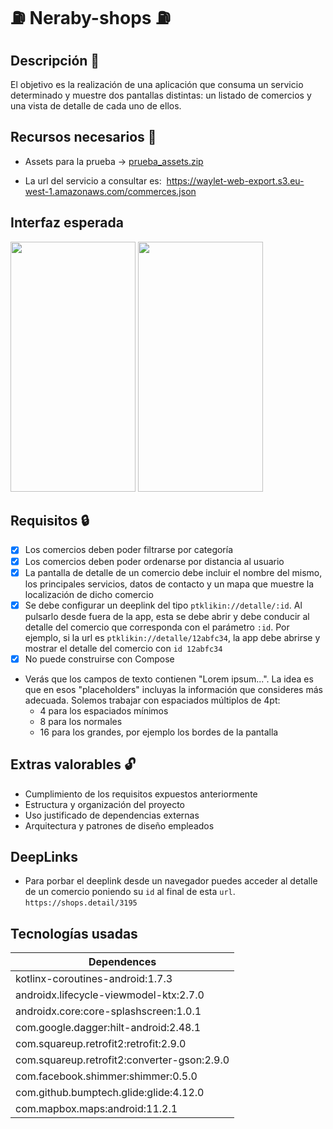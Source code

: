 # :fuelpump: Neraby-shops  :fuelpump:
## Descripción :blue_book:
El objetivo es la realización de una aplicación que consuma un servicio determinado y muestre dos pantallas distintas: un listado de comercios y una vista de detalle de cada uno de ellos.

## Recursos necesarios :open_file_folder:

* Assets para la prueba -> [prueba_assets.zip](https://github.com/sam-sudo/Neraby-shops/files/14546138/prueba_assets.zip)

* La url del servicio a consultar es:  https://waylet-web-export.s3.eu-west-1.amazonaws.com/commerces.json

## Interfaz esperada
<img src="https://github.com/sam-sudo/Neraby-shops/assets/57421143/f3c479fd-937f-4d66-a651-d8d93af5db3a"  width="200" height="400" />
<img src="https://github.com/sam-sudo/Neraby-shops/assets/57421143/ae238ee3-17e4-4e99-864d-8732b62cec9b"  width="200" height="400" />

## Requisitos :lock:

- [x] Los comercios deben poder filtrarse por categoría 
- [x] Los comercios deben poder ordenarse por distancia al usuario 
- [x] La pantalla de detalle de un comercio debe incluir el nombre del mismo, los principales servicios, datos de contacto y un mapa que muestre la localización de dicho comercio 
- [x] Se debe configurar un deeplink del tipo `ptklikin://detalle/:id`. Al pulsarlo desde fuera de la app, esta se debe abrir y debe conducir al detalle del comercio que corresponda con el parámetro `:id`. Por ejemplo, si la url es `ptklikin://detalle/12abfc34`, la app debe abrirse y mostrar el detalle del comercio con `id 12abfc34`
- [x] No puede construirse con Compose
* Verás que los campos de texto contienen "Lorem ipsum...". La idea es que en esos "placeholders" incluyas la información que consideres más adecuada. Solemos trabajar con espaciados múltiplos de 4pt: 
  * 4 para los espaciados mínimos
  * 8 para los normales
  * 16 para los grandes, por ejemplo los bordes de la pantalla

## Extras valorables :unlock:

* Cumplimiento de los requisitos expuestos anteriormente
* Estructura y organización del proyecto
* Uso justificado de dependencias externas
* Arquitectura y patrones de diseño empleados

## DeepLinks
* Para porbar el deeplink desde un navegador puedes acceder al detalle de un comercio poniendo su `id` al final de esta `url`.
`https://shops.detail/3195`

## Tecnologías usadas
| Dependences |
|----------|
| kotlinx-coroutines-android:1.7.3    
| androidx.lifecycle-viewmodel-ktx:2.7.0   | 
| androidx.core:core-splashscreen:1.0.1    | 
| com.google.dagger:hilt-android:2.48.1	   | 
| com.squareup.retrofit2:retrofit:2.9.0    | 
| com.squareup.retrofit2:converter-gson:2.9.0   | 
|com.facebook.shimmer:shimmer:0.5.0    | 
|com.github.bumptech.glide:glide:4.12.0    | 
|com.mapbox.maps:android:11.2.1    |
